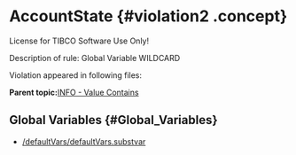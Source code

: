 # AccountState {#violation2 .concept}

License for TIBCO Software Use Only!

Description of rule: Global Variable WILDCARD

Violation appeared in following files:

**Parent topic:**[INFO - Value Contains](../../../qa/rules/INFO_-_Value_Contains.md)

## Global Variables {#Global_Variables}

-   [/defaultVars/defaultVars.substvar](../../../projects/AccountState/defaultVars/defaultVars.substvar.md)

